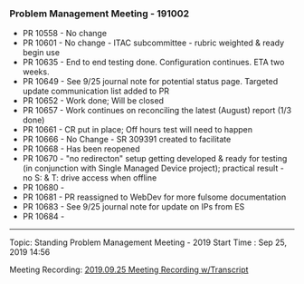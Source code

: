 ### Problem Management Meeting - 191002

* PR 10558 - No change
* PR 10601 - No change - ITAC subcommittee - rubric weighted & ready begin use
* PR 10635 - End to end testing done. Configuration continues. ETA two weeks.
* PR 10649 - See 9/25 journal note for potential status page. Targeted update communication list added to PR
* PR 10652 - Work done; Will be closed
* PR 10657 - Work continues on reconciling the latest (August) report (1/3 done)
* PR 10661 - CR put in place; Off hours test will need to happen
* PR 10666 - No Change - SR 309391 created to facilitate
* PR 10668 - Has been reopened
* PR 10670 - "no redirecton" setup getting developed & ready for testing (in conjunction with Single Managed Device project); practical result - no S: & T: drive access when offline
* PR 10680 - 
* PR 10681 - PR reassigned to WebDev for more fulsome documentation
* PR 10683 - See 9/25 journal note for update on IPs from ES
* PR 10684 - 
---

Topic: Standing Problem Management Meeting - 2019
Start Time : Sep 25, 2019 14:56

Meeting Recording:
[2019.09.25  Meeting Recording w/Transcript][1]


[1]:	https://shsu.zoom.us/recording/share/h5dwJ_HyDpbfcK80qkRYtz-j7HF-p1hiZN_xBzkGNk6wIumekTziMw